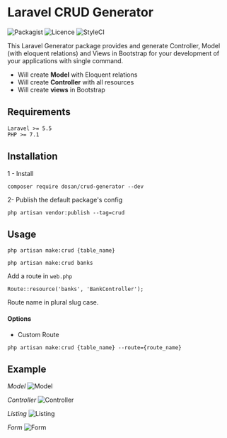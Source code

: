 # Laravel CRUD Generator

![Packagist](https://img.shields.io/badge/Packagist-v1.1.2-green.svg?style=flat-square)
![Licence](https://img.shields.io/badge/Licence-MIT-green.svg?style=flat-square)
![StyleCI](https://img.shields.io/badge/StyleCI-pass-green.svg?style=flat-square)


This Laravel Generator package provides and generate Controller, Model (with eloquent relations) and Views in Bootstrap for your development of your applications with single command.

- Will create **Model** with Eloquent relations
- Will create **Controller** with all resources
- Will create **views** in Bootstrap

## Requirements
    Laravel >= 5.5
    PHP >= 7.1

## Installation
1 - Install
```
composer require dosan/crud-generator --dev
```
2- Publish the default package's config
```
php artisan vendor:publish --tag=crud
```

## Usage
```
php artisan make:crud {table_name}

php artisan make:crud banks
```

Add a route in `web.php`
```
Route::resource('banks', 'BankController');
```
Route name in plural slug case.

#### Options
 - Custom Route
```
php artisan make:crud {table_name} --route={route_name}
```

## Example

*Model*
![Model](https://i.imgur.com/zTSoYvJ.png)


*Controller*
![Controller](https://i.imgur.com/G1ytmcL.png)


*Listing*
![Listing](https://i.imgur.com/UH5XGuw.png)


*Form*
![Form](https://i.imgur.com/poRiZRO.png)


